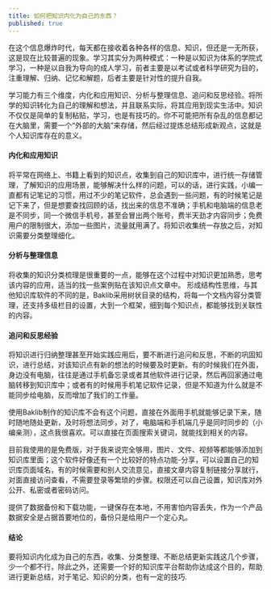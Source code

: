 ```yaml
---
title: 如何把知识内化为自己的东西？
published: true
---
```


在这个信息爆炸时代，每天都在接收着各种各样的信息、知识，但还是一无所获，这是现在比较普遍的现象。学习其实分为两种模式：一种是以知识为体系的学院式学习，一种是以自我为导向的成人学习，前者主要是以考试或者科学研究为目的，注重理解、归纳、记忆和解题，后者主要是针对性的提升自我。

学习能力有三个维度，内化和应用知识、分析与整理信息、追问和反思经验。将所学的知识转化为自己的理解和想法，并且联系实际，将其应用到现实生活中。知识不仅仅是简单的复制粘贴，学习，也是有技巧的。你不可能把所有杂乱的信息都记在大脑里，需要一个“外部的大脑”来存储，然后经过提炼总结形成新观点，这就是个人知识库存在的意义。

#### 内化和应用知识

将平常在网络上、书籍上看到的知识点，收集到自己的知识库中，进行统一存储管理，了解知识的应用场景，能够解决什么样的问题，可以的话，进行实践，小编一直都有记笔记的习惯，用过不少的笔记软件，总会遇到一些问题，有的时候笔记是记下来了，但是想要查找回顾的话，找出来的信息不准确；手机和电脑端的信息老是不同步，同一个微信手机号，甚至会冒出两个账号，费半天劲才内容同步；免费用户的限制很大，添加一些图片，流量就用满了。将知识收集统一存放之后，对知识需要分类整理细化。

#### 分析与整理信息

将收集的知识分类梳理是很重要的一点，能够在这个过程中对知识更加熟悉，思考该内容的应用，适当的找一些案例贴在该知识点文章中。
形成结构性思维，与其他知识库软件的不同的是，Baklib采用树状目录的结构，将每一个文档内容分类管理，还支持多级栏目的设置，大到一个框架，细到每个知识点，都能够找到关联性的内容。

#### 追问和反思经验

将知识进行归纳整理甚至开始实践应用后，要不断进行追问和反思，不断的巩固知识，进行总结，对该知识点有新的想法的时候要及时更新。有的时候我们在外面，身边没有电脑，往往是通过手机备忘录或者其他软件进行记录，然后再回家通过电脑转移到知识库中；或者有的时候用手机笔记软件记录，但是不知道为什么就是不能同步给电脑，反而增加了我们的工作量。

使用Baklib制作的知识库不会有这个问题，直接在外面用手机就能够记录下来，随时随地随处更新，及时将想法同步，对了，电脑端和手机端几乎是同时同步的（小编亲测），这点我很喜欢。可以直接在页面搜索关键词，就能找到相关的内容。

目前我使用的是免费版，对于我来说完全够用，图片、文件、视频等都能够添加到知识库里面；这个软件好像还有一个比较好的特点功能-分享，可以设置自己的知识库页面域名，有的时候需要和别人交流意见，直接文章内容复制链接分享就行，对面直接访问查看，不需要登录等繁琐的步骤。权限还可以自己设置，知识库对外公开、私密或者密码访问。

提供了数据备份和下载功能，一键保存在本地，不用害怕内容丢失，作为一个产品数据安全是占据首要地位的，备份只是给用户一个定心丸。

#### 结论

要将知识内化成为自己的东西，收集、分类整理、不断总结更新实践这几个步骤，少一个都不行，除此之外，还需要一个好的知识库平台帮助你达成这个目的，帮助进行更新总结，对于笔记、知识的分类，也有一定的技巧.
